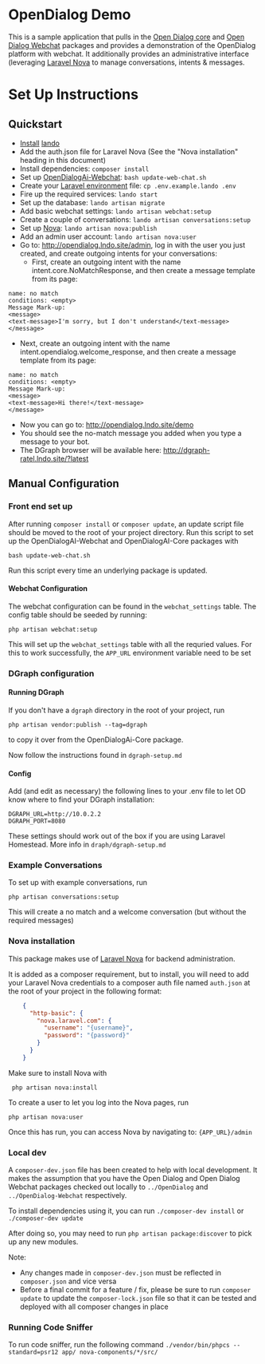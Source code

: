 # OpenDialog Demo
This is a sample application that pulls in the [Open Dialog core](https://github.com/opendialogai/core) and [Open Dialog Webchat](https://github.com/opendialogai/webchat/) packages and provides a demonstration of the OpenDialog platform with webchat. It additionally provides an administrative interface (leveraging [Laravel Nova](https://nova.laravel.com) to manage conversations, intents & messages.

# Set Up Instructions

## Quickstart
* [Install](https://docs.devwithlando.io/installation/system-requirements.html) [lando](https://github.com/lando/lando)
* Add the auth.json file for Laravel Nova (See the "Nova installation" heading in this document)
* Install dependencies: `composer install`
* Set up [OpenDialogAi-Webchat](https://github.com/opendialogai/webchat/): `bash update-web-chat.sh`
* Create your [Laravel environment](https://laravel.com/docs/5.8/configuration) file: `cp .env.example.lando .env`
* Fire up the required services: `lando start`
* Set up the database: `lando artisan migrate`
* Add basic webchat settings: `lando artisan webchat:setup`
* Create a couple of conversations: `lando artisan conversations:setup`
* Set up [Nova](https://nova.laravel.com): `lando artisan nova:publish`
* Add an admin user account: `lando artisan nova:user`
* Go to: http://opendialog.lndo.site/admin, log in with the user you just created, and create outgoing intents for your conversations:
  * First, create an outgoing intent with the name intent.core.NoMatchResponse, and then create a message template from its page:
```
name: no match
conditions: <empty>
Message Mark-up:
<message>
<text-message>I'm sorry, but I don't understand</text-message>
</message>
```
  * Next, create an outgoing intent with the name intent.opendialog.welcome_response, and then create a message template from its page:
```
name: no match
conditions: <empty>
Message Mark-up:
<message>
<text-message>Hi there!</text-message>
</message>
```
* Now you can go to: http://opendialog.lndo.site/demo
* You should see the no-match message you added when you type a message to your bot.
* The DGraph browser will be available here: http://dgraph-ratel.lndo.site/?latest

## Manual Configuration

### Front end set up

After running `composer install` or `composer update`, an update script file should be moved to the root of your project
directory. Run this script to set up the OpenDialogAI-Webchat and OpenDialogAI-Core packages with

```bash update-web-chat.sh```

Run this script every time an underlying package is updated.

#### Webchat Configuration 

The webchat configuration can be found in the `webchat_settings` table. The config table should be seeded by running:

```php artisan webchat:setup```

This will set up the `webchat_settings` table with all the requried values.
For this to work successfully, the `APP_URL` environment variable need to be set

### DGraph configuration

#### Running DGraph

If you don't have a `dgraph` directory in the root of your project, run

```php artisan vendor:publish --tag=dgraph```

to copy it over from the OpenDialogAi-Core package.

Now follow the instructions found in `dgraph-setup.md`

#### Config

Add (and edit as necessary) the following lines to your .env file to let OD know where to find your DGraph installation:
```
DGRAPH_URL=http://10.0.2.2
DGRAPH_PORT=8080
```

These settings should work out of the box if you are using Laravel Homestead. More info in `draph/dgraph-setup.md`

### Example Conversations

To set up with example conversations, run 

```php artisan conversations:setup```

This will create a no match and a welcome conversation (but without the required messages)

### Nova installation

This package makes use of [Laravel Nova](https://nova.laravel.com) for backend administration.

It is added as a composer requirement, but to install, you will need to add your Laravel Nova credentials to a composer
auth file named `auth.json` at the root of your project in the following format:

```json
    {
      "http-basic": {
        "nova.laravel.com": {
          "username": "{username}",
          "password": "{password}"
        }
      }
    }
```

Make sure to install Nova with

``` php artisan nova:install```

To create a user to let you log into the Nova pages, run 

```php artisan nova:user```

Once this has run, you can access Nova by navigating to: ```{APP_URL}/admin``` 

### Local dev

A `composer-dev.json` file has been created to help with local development. It makes the assumption that you have the 
Open Dialog and Open Dialog Webchat packages checked out locally to `../OpenDialog` and `../OpenDialog-Webchat`
respectively.

To install dependencies using it, you can run `./composer-dev install` or `./composer-dev update`

After doing so, you may need to run `php artisan package:discover` to pick up any new modules.

Note:

+ Any changes made in `composer-dev.json` must be reflected in `composer.json` and vice versa
+ Before a final commit for a feature / fix, please be sure to run `composer update` to update the `composer-lock.json`
file so that it can be tested and deployed with all composer changes in place

### Running Code Sniffer
To run code sniffer, run the following command
```./vendor/bin/phpcs --standard=psr12 app/ nova-components/*/src/```
